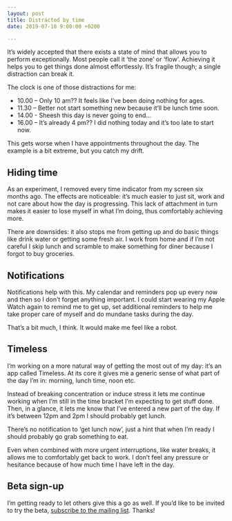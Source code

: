 ```yaml
---
layout: post
title: Distracted by time
date: 2019-07-18 9:00:00 +0200

---
```

It’s widely accepted that there exists a state of mind that allows you to perform exceptionally. Most people call it ‘the zone’ or ‘flow’. Achieving it helps you to get things done almost effortlessly. It’s fragile though; a single distraction can break it.

The clock is one of those distractions for me:

* 10.00 – Only 10 am?? It feels like I’ve been doing nothing for ages.
* 11.30 – Better not start something new because it’ll be lunch time soon.
* 14.00 - Sheesh this day is never going to end…
* 16.00 – It’s already 4 pm?? I did nothing today and it’s too late to start now.

This gets worse when I have appointments throughout the day. The example is a bit extreme, but you catch my drift.

## Hiding time
As an experiment, I removed every time indicator from my screen six months ago. The effects are noticeable: it’s much easier to just sit, work and not care about how the day is progressing. This lack of attachment in turn makes it easier to lose myself in what I’m doing, thus comfortably achieving more.

There are downsides: it also stops me from getting up and do basic things like drink water or getting some fresh air. I work from home and if I’m not careful I skip lunch and scramble to make something for diner because I forgot to buy groceries.

## Notifications
Notifications help with this. My calendar and reminders pop up every now and then so I don’t forget anything important. I could start wearing my Apple Watch again to remind me to get up, set additional reminders to help me take proper care of myself and do mundane tasks during the day.

That’s a bit much, I think. It would make me feel like a robot.

## Timeless
I’m working on a more natural way of getting the most out of my day: it’s an app called Timeless. At its core it gives me a generic sense of what part of the day I’m in: morning, lunch time, noon etc.

Instead of breaking concentration or induce stress it lets me continue working when I’m still in the time bracket I’m expecting to get stuff done. Then, in a glance, it lets me know that I’ve entered a new part of the day. If it’s between 12pm and 2pm I should probably get lunch. 

There’s no notification to ‘get lunch now’, just a hint that when I’m ready I should probably go grab something to eat.

Even when combined with more urgent interruptions, like water breaks, it allows me to comfortably get back to work. I don’t feel any pressure or hesitance because of how much time I have left in the day.

## Beta sign-up
I’m getting ready to let others give this a go as well. If you’d like to be invited to try the beta, [subscribe to the mailing list](https://www.dangercove.com/timeless). Thanks!
